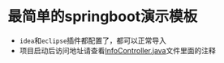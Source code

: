 # 最简单的springboot演示模板

- `idea`和`eclipse`插件都配置了，都可以正常导入
- 项目启动后访问地址请查看[InfoController.java](/huhuiyu.springbase.template/src/main/java/top/huhuiyu/springbase/controller/InfoController.java)文件里面的注释
